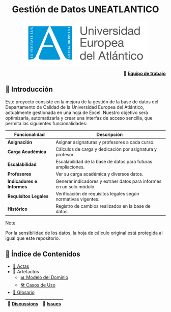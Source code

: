 <div align="center">

# Gestión de Datos UNEATLANTICO 
![Logo del Proyecto](images/logo.png)

</div>

<div align="right">

🔗 [**Equipo de trabajo**](documentos/equipo.md)

</div>

## 📖 Introducción
Este proyecto consiste en la mejora de la gestión de la base de datos del Departamento de Calidad de la Universidad Europea del Atlántico, actualmente gestionada en una hoja de Excel. Nuestro objetivo será optimizarla, automatizarla y crear una interfaz de acceso sencilla, que permita las siguientes funcionalidades:

| **Funcionalidad**           | **Descripción**                                                      | 
|-----------------------------|----------------------------------------------------------------------|
| **Asignación**              | Asignar asignaturas y profesores a cada curso.                       | 
| **Carga Académica**         | Cálculos de carga y dedicación por asignatura y profesor.            | 
| **Escalabilidad**           | Escalabilidad de la base de datos para futuras ampliaciones.         | 
| **Profesores**              | Ver su carga académica y diversos datos.                             | 
| **Indicadores e Informes**  | Generar indicadores y extraer datos para informes en un solo módulo. | 
| **Requisitos Legales**      | Verificación de requisitos legales según normativas vigentes.        |
| **Histórico**               | Registro de cambios realizados en la base de datos.                  | 

> [!NOTE]
> Por la sensibilidad de los datos, la hoja de cálculo original está protegida al igual que este repositorio.

## 📂 Índice de Contenidos
- [📝 Actas](documentos/actas/README.md)
- 🎨 Artefactos
  - [📊 Modelo del Dominio](documentos/MdD/README.md)
  - [🛠️ Casos de Uso](documentos/CdU/README.md)
- [📖 Glosario](documentos/glosario.md)

<div align="center">

| 💬 [**Discussions**](https://github.com/DavidGarciaCosta/24-25-IdSw1-SDR/discussions) | 🐛 [**Issues**](https://github.com/DavidGarciaCosta/24-25-IdSw1-SDR/issues) |
|:-----------------:|:-------------:|

</div>
